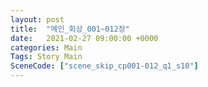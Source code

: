 ```yaml
---
layout: post
title:  "메인_회상_001~012장"
date:   2021-02-27 09:00:00 +0000
categories: Main
Tags: Story Main
SceneCode: ["scene_skip_cp001-012_q1_s10"]
---
```

